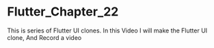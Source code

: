 # Flutter_Chapter_22
This is series of Flutter UI clones. In this  Video I will make the Flutter UI clone, And  Record a video
